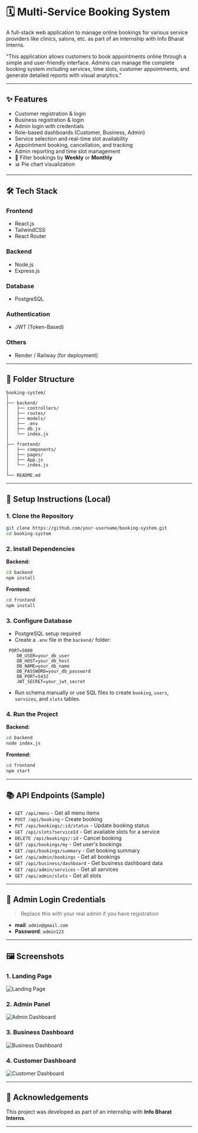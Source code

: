 
# 🗓️ Multi-Service Booking System

A full-stack web application to manage online bookings for various service providers like clinics, salons, etc. as part of an internship with Info Bharat Interns.

"This application allows customers to book appointments online through a simple and user-friendly interface. Admins can manage the complete booking system including services, time slots, customer appointments, and generate detailed reports with visual analytics."

---

## ✨ Features

- Customer registration & login
- Business registration & login
- Admin login with credentials
- Role-based dashboards (Customer, Business, Admin)
- Service selection and real-time slot availability
- Appointment booking, cancellation, and tracking
- Admin reporting and time slot management
- 📅 Filter bookings by **Weekly** or **Monthly** 
- 📊 Pie chart visualization

---

## 🛠️ Tech Stack

### Frontend
- React.js
- TailwindCSS
- React Router

### Backend
- Node.js
- Express.js

### Database
- PostgreSQL

### Authentication 
- JWT (Token-Based)

### Others
- Render / Railway (for deployment)

---

## 🧩 Folder Structure

```
booking-system/
│
├── backend/
│   ├── controllers/
│   ├── routes/
│   ├── models/
│   ├── .env
│   ├── db.js
│   └── index.js
│
├── frontend/
│   ├── components/
│   ├── pages/
│   ├── App.js
│   └── index.js
│
└── README.md
```

---

## 🔧 Setup Instructions (Local)

### 1. Clone the Repository

```bash
git clone https://github.com/your-username/booking-system.git
cd booking-system
```

### 2. Install Dependencies

**Backend:**

```bash
cd backend
npm install
```

**Frontend:**

```bash
cd frontend
npm install
```

### 3. Configure Database

- PostgreSQL setup required
- Create a `.env` file in the `backend/` folder:

```
 PORT=5000
    DB_USER=your_db_user
    DB_HOST=your_db_host
    DB_NAME=your_db_name
    DB_PASSWORD=your_db_password
    DB_PORT=5432
    JWT_SECRET=your_jwt_secret
```

- Run schema manually or use SQL files to create `booking`, `users`, `services`, and `slots` tables.

### 4. Run the Project

**Backend:**

```bash
cd backend
node index.js
```

**Frontend:**

```bash
cd frontend
npm start
```

---

## 📚 API Endpoints (Sample)

- `GET /api/menu` - Get all menu items
- `POST /api/booking` - Create booking
- `PUT /api/bookings/:id/status` - Update booking status
- `GET /api/slots?serviceId` - Get available slots for a service
- `DELETE /api/bookings/:id` - Cancel booking
- `GET /api/bookings/my` - Get user's bookings
- `GET /api/bookings/summary` - Get booking summary
- `Get /api/admin/bookings` - Get all bookings
- `GET /api/business/dashboard` - Get business dashboard data
- `GET /api/admin/services` - Get all services
- `GET /api/admin/slots` - Get all slots

---

## 🔐 Admin Login Credentials

> Replace this with your real admin if you have registration

- **mail**: `admin@gmail.com`
- **Password**: `admin123`

---

## 🖼️ Screenshots

### 1. Landing Page
![Landing Page](https://github.com/DhirajWanjari/booking-system-react-tailwind/blob/50f5ced88bfe154f9373018f4ccf15b25042137c/screenshoots/Landing%20Page.jpg)

### 2. Admin Panel
![Admin Dashboard](https://github.com/DhirajWanjari/booking-system-react-tailwind/blob/9593f62843edba323203f1f8abf5b5bd85824592/screenshoots/Admin%20Dashboard.jpg)

### 3. Business Dashboard
![Business Dashboard](./screenshots/business-dashboard.png)

### 4. Customer Dashboard
![Customer Dashboard](./screenshots/customer-dashboard.png)

---


## 🙌 Acknowledgements

This project was developed as part of an internship with **Info Bharat Interns**.

---


